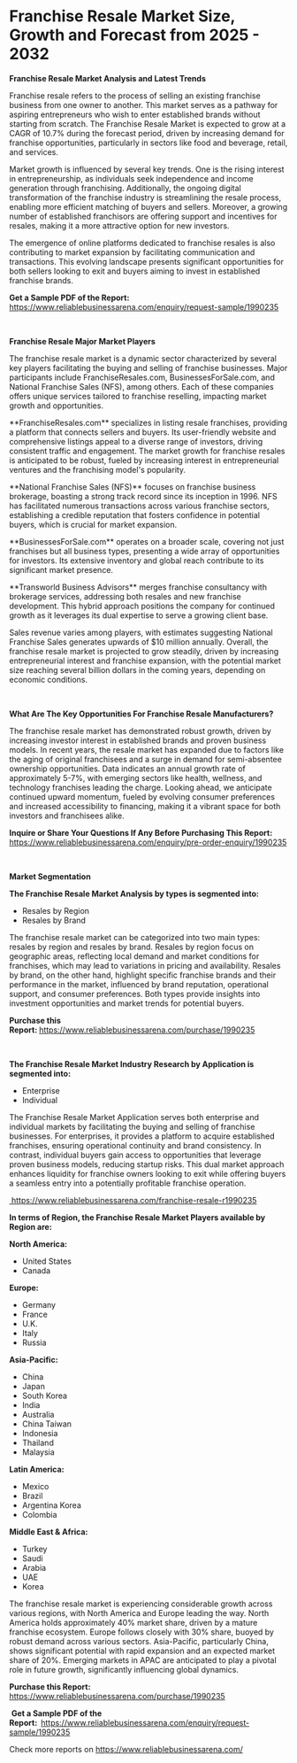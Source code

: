 <p><h1>Franchise Resale Market Size, Growth and Forecast from 2025 - 2032</h1></p><p><strong>Franchise Resale Market Analysis and Latest Trends</strong></p>
<p><p>Franchise resale refers to the process of selling an existing franchise business from one owner to another. This market serves as a pathway for aspiring entrepreneurs who wish to enter established brands without starting from scratch. The Franchise Resale Market is expected to grow at a CAGR of 10.7% during the forecast period, driven by increasing demand for franchise opportunities, particularly in sectors like food and beverage, retail, and services.</p><p>Market growth is influenced by several key trends. One is the rising interest in entrepreneurship, as individuals seek independence and income generation through franchising. Additionally, the ongoing digital transformation of the franchise industry is streamlining the resale process, enabling more efficient matching of buyers and sellers. Moreover, a growing number of established franchisors are offering support and incentives for resales, making it a more attractive option for new investors. </p><p>The emergence of online platforms dedicated to franchise resales is also contributing to market expansion by facilitating communication and transactions. This evolving landscape presents significant opportunities for both sellers looking to exit and buyers aiming to invest in established franchise brands.</p></p>
<p><strong>Get a Sample PDF of the Report:&nbsp;</strong> <a href="https://www.reliablebusinessarena.com/enquiry/request-sample/1990235?utm_campaign=2004&utm_medium=2&utm_source=Github&utm_content=ia&utm_term=10032025&utm_id=franchise-resale">https://www.reliablebusinessarena.com/enquiry/request-sample/1990235</a></p>
<p>&nbsp;</p>
<p><strong>Franchise Resale Major Market Players</strong></p>
<p><p>The franchise resale market is a dynamic sector characterized by several key players facilitating the buying and selling of franchise businesses. Major participants include FranchiseResales.com, BusinessesForSale.com, and National Franchise Sales (NFS), among others. Each of these companies offers unique services tailored to franchise reselling, impacting market growth and opportunities.</p><p>**FranchiseResales.com** specializes in listing resale franchises, providing a platform that connects sellers and buyers. Its user-friendly website and comprehensive listings appeal to a diverse range of investors, driving consistent traffic and engagement. The market growth for franchise resales is anticipated to be robust, fueled by increasing interest in entrepreneurial ventures and the franchising model's popularity.</p><p>**National Franchise Sales (NFS)** focuses on franchise business brokerage, boasting a strong track record since its inception in 1996. NFS has facilitated numerous transactions across various franchise sectors, establishing a credible reputation that fosters confidence in potential buyers, which is crucial for market expansion. </p><p>**BusinessesForSale.com** operates on a broader scale, covering not just franchises but all business types, presenting a wide array of opportunities for investors. Its extensive inventory and global reach contribute to its significant market presence.</p><p>**Transworld Business Advisors** merges franchise consultancy with brokerage services, addressing both resales and new franchise development. This hybrid approach positions the company for continued growth as it leverages its dual expertise to serve a growing client base.</p><p>Sales revenue varies among players, with estimates suggesting National Franchise Sales generates upwards of $10 million annually. Overall, the franchise resale market is projected to grow steadily, driven by increasing entrepreneurial interest and franchise expansion, with the potential market size reaching several billion dollars in the coming years, depending on economic conditions.</p></p>
<p>&nbsp;</p>
<p><strong>What Are The Key Opportunities For Franchise Resale Manufacturers?</strong></p>
<p><p>The franchise resale market has demonstrated robust growth, driven by increasing investor interest in established brands and proven business models. In recent years, the resale market has expanded due to factors like the aging of original franchisees and a surge in demand for semi-absentee ownership opportunities. Data indicates an annual growth rate of approximately 5-7%, with emerging sectors like health, wellness, and technology franchises leading the charge. Looking ahead, we anticipate continued upward momentum, fueled by evolving consumer preferences and increased accessibility to financing, making it a vibrant space for both investors and franchisees alike.</p></p>
<p><strong>Inquire or Share Your Questions If Any Before Purchasing This Report:</strong> <a href="https://www.reliablebusinessarena.com/enquiry/pre-order-enquiry/1990235?utm_campaign=2004&utm_medium=2&utm_source=Github&utm_content=ia&utm_term=10032025&utm_id=franchise-resale">https://www.reliablebusinessarena.com/enquiry/pre-order-enquiry/1990235</a></p>
<p>&nbsp;</p>
<p><strong>Market Segmentation</strong></p>
<p><strong>The Franchise Resale Market Analysis by types is segmented into:</strong></p>
<p><ul><li>Resales by Region</li><li>Resales by Brand</li></ul></p>
<p><p>The franchise resale market can be categorized into two main types: resales by region and resales by brand. Resales by region focus on geographic areas, reflecting local demand and market conditions for franchises, which may lead to variations in pricing and availability. Resales by brand, on the other hand, highlight specific franchise brands and their performance in the market, influenced by brand reputation, operational support, and consumer preferences. Both types provide insights into investment opportunities and market trends for potential buyers.</p></p>
<p><strong>Purchase this Report:&nbsp;</strong><a href="https://www.reliablebusinessarena.com/purchase/1990235?utm_campaign=2004&utm_medium=2&utm_source=Github&utm_content=ia&utm_term=10032025&utm_id=franchise-resale">https://www.reliablebusinessarena.com/purchase/1990235</a></p>
<p>&nbsp;</p>
<p><strong>The Franchise Resale Market Industry Research by Application is segmented into:</strong></p>
<p><ul><li>Enterprise</li><li>Individual</li></ul></p>
<p><p>The Franchise Resale Market Application serves both enterprise and individual markets by facilitating the buying and selling of franchise businesses. For enterprises, it provides a platform to acquire established franchises, ensuring operational continuity and brand consistency. In contrast, individual buyers gain access to opportunities that leverage proven business models, reducing startup risks. This dual market approach enhances liquidity for franchise owners looking to exit while offering buyers a seamless entry into a potentially profitable franchise operation.</p></p>
<p><a href="https://www.reliablebusinessarena.com/franchise-resale-r1990235?utm_campaign=2004&utm_medium=2&utm_source=Github&utm_content=ia&utm_term=10032025&utm_id=franchise-resale">&nbsp;https://www.reliablebusinessarena.com/franchise-resale-r1990235</a></p>
<p><strong>In terms of Region, the Franchise Resale Market Players available by Region are:</strong></p>
<p>
    <p> <strong> North America: </strong>
        <ul>
            <li>United States</li>
            <li>Canada</li>
        </ul>
        </p> 
    <p> <strong> Europe: </strong>
        <ul>
            <li>Germany</li>
            <li>France</li>
            <li>U.K.</li>
            <li>Italy</li>
            <li>Russia</li>
        </ul>
        </p> 
    <p> <strong> Asia-Pacific: </strong>
        <ul>
            <li>China</li>
            <li>Japan</li>
            <li>South Korea</li>
            <li>India</li>
            <li>Australia</li>
            <li>China Taiwan</li>
            <li>Indonesia</li>
            <li>Thailand</li>
            <li>Malaysia</li>
        </ul>
        </p> 
    <p> <strong> Latin America: </strong>
        <ul>
            <li>Mexico</li>
            <li>Brazil</li>
            <li>Argentina Korea</li>
            <li>Colombia</li>
        </ul>
        </p> 
    <p> <strong> Middle East & Africa: </strong>
        <ul>
            <li>Turkey</li>
            <li>Saudi</li>
            <li>Arabia</li>
            <li>UAE</li>
            <li>Korea</li>
        </ul>
    </p>
    </p>
<p><p>The franchise resale market is experiencing considerable growth across various regions, with North America and Europe leading the way. North America holds approximately 40% market share, driven by a mature franchise ecosystem. Europe follows closely with 30% share, buoyed by robust demand across various sectors. Asia-Pacific, particularly China, shows significant potential with rapid expansion and an expected market share of 20%. Emerging markets in APAC are anticipated to play a pivotal role in future growth, significantly influencing global dynamics.</p></p>
<p><strong>Purchase this Report: </strong><a href="https://www.reliablebusinessarena.com/purchase/1990235?utm_campaign=2004&utm_medium=2&utm_source=Github&utm_content=ia&utm_term=10032025&utm_id=franchise-resale">https://www.reliablebusinessarena.com/purchase/1990235</a></p>
<p>&nbsp;<strong>Get a Sample PDF of the Report:&nbsp;&nbsp;</strong><a href="https://www.reliablebusinessarena.com/enquiry/request-sample/1990235?utm_campaign=2004&utm_medium=2&utm_source=Github&utm_content=ia&utm_term=10032025&utm_id=franchise-resale">https://www.reliablebusinessarena.com/enquiry/request-sample/1990235</a></p>
<p><strong></strong></p>
<p>Check more reports on <a href="https://www.reliablebusinessarena.com/?utm_campaign=2004&utm_medium=2&utm_source=Github&utm_content=ia&utm_term=10032025&utm_id=franchise-resale">https://www.reliablebusinessarena.com/</a></p>
